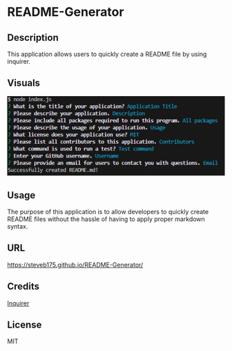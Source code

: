 # README-Generator

## Description

This application allows users to quickly create a README file by using inquirer.
## Visuals
![Example Visual](images/readme-commandline.PNG)
## Usage

The purpose of this application is to allow developers to quickly create README files without the hassle of having to apply proper markdown syntax.

## URL

https://steveb175.github.io/README-Generator/

## Credits

[Inquirer](https://www.npmjs.com/package/inquirer)

## License

MIT
